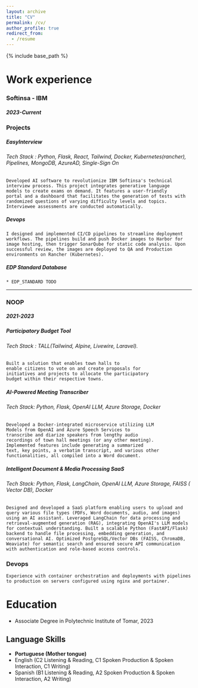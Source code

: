 ```yaml
---
layout: archive
title: "CV"
permalink: /cv/
author_profile: true
redirect_from:
  - /resume
---
```


{% include base_path %}

Work experience
======
###  **Softinsa - IBM**
##### 2023-Current


  ### Projects

  ##### EasyInterview
  ###### Tech Stack : Python, Flask, React, Tailwind, Docker, Kubernetes(rancher), Pipelines, MongoDB, AzureAD, Single-Sign On

    Developed AI software to revolutionize IBM Softinsa's technical
    interview process. This project integrates generative language
    models to create exams on demand. It features a user-friendly
    portal and a dashboard that facilitates the generation of tests with
    randomized questions of varying difficulty levels and topics.
    Interviewee assessments are conducted automatically.

##### Devops
    I designed and implemented CI/CD pipelines to streamline deployment workflows. The pipelines build and push Docker images to Harbor for image hosting, then trigger SonarQube for static code analysis. Upon successful review, the images are deployed to QA and Production environments on Rancher (Kubernetes).

  ##### EDP Standard Database

    * EDP_STANDARD TODO
---
### **NOOP**
##### 2021-2023
  ##### Participatory Budget Tool
  ###### Tech Stack : TALL(Tailwind, Alpine, Livewire, Laravel).

    Built a solution that enables town halls to
    enable citizens to vote on and create proposals for
    initiatives and projects to allocate the participatory
    budget within their respective towns.


  ##### AI-Powered Meeting Transcriber
  ###### Tech Stack: Python, Flask, OpenAI LLM, Azure Storage, Docker

    Developed a Docker-integrated microservice utilizing LLM
    Models from OpenAI and Azure Speech Services to
    transcribe and diarize speakers from lengthy audio
    recordings of town hall meetings (or any other meeting).
    Implemented features include generating a summarized
    text, key points, a verbatim transcript, and various other
    functionalities, all compiled into a Word document.

  ##### Intelligent Document & Media Processing SaaS
  ###### Tech Stack: Python, Flask, LangChain, OpenAI LLM, Azure Storage, FAISS ( Vector DB), Docker

    Designed and developed a SaaS platform enabling users to upload and query various file types (PDFs, Word documents, audio, and images) using an AI assistant. Leveraged LangChain for data processing and retrieval-augmented generation (RAG), integrating OpenAI's LLM models for contextual understanding. Built a scalable Python (FastAPI/Flask) backend to handle file processing, embedding generation, and conversational AI. Optimized PostgreSQL/Vector DBs (FAISS, ChromaDB, Weaviate) for semantic search and ensured secure API communication with authentication and role-based access controls.

### Devops

    Experience with container orchestration and deployments with pipelines to production on servers configured using nginx and portainer.


Education
======
* Associate Degree in Polytechnic Institute of Tomar, 2023



## Language Skills

* **Portuguese (Mother tongue)**
* English (C2 Listening & Reading, C1 Spoken Production & Spoken Interaction, C1 Writing)
* Spanish (B1 Listening & Reading, A2 Spoken Production & Spoken Interaction, A2 Writing)